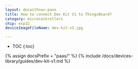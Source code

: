 ```yaml
---
layout: docwithnav-paas
title: How to connect Dev Kit V1 to ThingsBoard?
category: microcontrollers
chip: esp32
deviceImageFileName: dev-kit-v1.jpg

---
```


* TOC
{:toc}

{% assign docsPrefix = "paas/" %}
{% include /docs/devices-library/guides/dev-kit-v1.md %}

